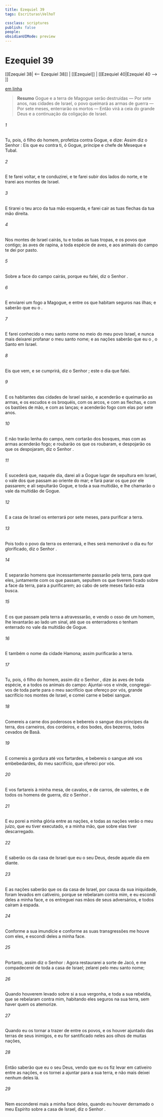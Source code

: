 ```yaml
---
title: Ezequiel 39
tags: Escrituras\VelhoT

cssclass: scriptures
publish: false
people:
obsidianUIMode: preview
---
```


# Ezequiel 39
[[Ezequiel 38| <-- Ezequiel 38]] | [[Ezequiel]] | [[Ezequiel 40|Ezequiel 40 --> ]]

[em linha](https://churchofjesuschrist.org/study/scriptures/ot/ezek/39?lang=por)

> __Resumo__
Gogue e a terra de Magogue serão destruídas — Por sete anos, nas cidades de Israel, o povo queimará as armas de guerra — Por sete meses, enterrarão os mortos — Então virá a ceia do grande Deus e a continuação da coligação de Israel.

###### 1 
Tu, pois, ó filho do homem, profetiza  contra Gogue, e dize: Assim diz o Senhor : Eis que eu  contra ti, ó Gogue, príncipe e chefe de Meseque e Tubal.

###### 2 
E te farei voltar, e te conduzirei, e te farei subir dos lados do norte, e te trarei aos montes de Israel.

###### 3 
E tirarei o teu arco da tua mão esquerda, e farei cair as tuas flechas da tua mão direita.

###### 4 
Nos montes de Israel cairás, tu e todas as tuas tropas, e os povos que  contigo;  às aves de rapina,  a toda espécie de aves, e aos animais do campo te dei por pasto.

###### 5 
Sobre a face do campo cairás, porque eu  falei, diz o Senhor .

###### 6 
E enviarei um fogo a Magogue, e entre os que habitam seguros nas ilhas; e saberão que eu  o .

###### 7 
E farei conhecido o meu santo nome no meio do meu povo Israel, e nunca mais deixarei profanar o meu santo nome; e as nações saberão que eu  o , o Santo em Israel.

###### 8 
Eis que vem, e se cumprirá, diz o Senhor ; este  o dia  que falei.

###### 9 
E os habitantes das cidades de Israel sairão, e acenderão  e queimarão as armas, e os escudos e os broquéis, com os arcos, e com as flechas, e com os bastões de mão, e com as lanças; e acenderão fogo com elas por sete anos.

###### 10 
E não trarão lenha do campo, nem  cortarão dos bosques, mas com as armas acenderão fogo; e roubarão os que os roubaram, e despojarão os que os despojaram, diz o Senhor .

###### 11 
E sucederá que, naquele dia, darei ali a Gogue  lugar de sepultura em Israel, o vale dos que passam ao oriente do mar; e fará parar os que por ele passarem; e ali sepultarão Gogue, e toda a sua multidão, e lhe chamarão o vale da multidão de Gogue.

###### 12 
E a casa de Israel os enterrará por sete meses, para purificar a terra.

###### 13 
Pois todo o povo da terra os enterrará, e lhes será memorável o dia  eu for glorificado, diz o Senhor .

###### 14 
E separarão homens que incessantemente passarão pela terra, para que eles, juntamente com os que passam, sepultem os que tiverem ficado sobre a face da terra, para a purificarem; ao cabo de sete meses farão esta busca.

###### 15 
E os que passam pela terra a atravessarão, e vendo o osso de um homem, lhe levantarão ao lado um sinal, até que os enterradores o tenham enterrado no vale da multidão de Gogue.

###### 16 
E também o nome da cidade  Hamona; assim purificarão a terra.

###### 17 
Tu, pois, ó filho do homem, assim diz o Senhor , dize às aves de toda espécie, e a todos os animais do campo: Ajuntai-vos e vinde, congregai-vos de toda parte para o meu sacrifício que ofereço por vós, grande sacrifício nos montes de Israel, e comei carne e bebei sangue.

###### 18 
Comereis a carne dos poderosos e bebereis o sangue dos príncipes da terra, dos carneiros, dos cordeiros, e dos bodes,  dos bezerros, todos cevados de Basã.

###### 19 
E comereis a gordura até vos fartardes, e bebereis o sangue até vos embebedardes, do meu sacrifício, que ofereci por vós.

###### 20 
E vos fartareis à minha mesa, de cavalos, e de carros, de valentes, e de todos os homens de guerra, diz o Senhor .

###### 21 
E eu porei a minha glória entre as nações, e todas as nações verão o meu juízo, que eu tiver executado, e a minha mão, que sobre elas tiver descarregado.

###### 22 
E saberão os da casa de Israel que eu  o  seu Deus, desde aquele dia em diante.

###### 23 
E as nações saberão que os da casa de Israel, por causa da sua iniquidade, foram levados em cativeiro, porque se rebelaram contra mim, e eu escondi deles a minha face, e os entreguei nas mãos de seus adversários, e todos caíram à espada.

###### 24 
Conforme a sua imundície e conforme as suas transgressões me houve com eles, e escondi deles a minha face.

###### 25 
Portanto, assim diz o Senhor : Agora restaurarei a sorte de Jacó, e me compadecerei de toda a casa de Israel; zelarei pelo meu santo nome;

###### 26 
Quando houverem levado sobre si a sua vergonha, e toda a sua rebeldia,  que se rebelaram contra mim, habitando eles seguros na sua terra, sem haver quem os atemorize.

###### 27 
Quando eu os tornar a trazer de entre os povos, e os houver ajuntado das terras de seus inimigos, e eu for santificado neles aos olhos de muitas nações,

###### 28 
Então saberão que eu  o  seu Deus, vendo que eu os fiz levar em cativeiro entre as nações, e os tornei a ajuntar para a sua terra, e não mais deixei nenhum deles lá.

###### 29 
Nem esconderei mais a minha face deles, quando eu houver derramado o meu Espírito sobre a casa de Israel, diz o Senhor .

